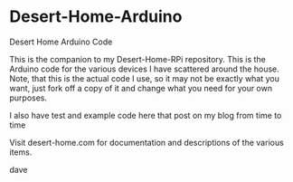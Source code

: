 # Desert-Home-Arduino
Desert Home Arduino Code

This is the companion to my Desert-Home-RPi repository.  This is the Arduino code for the various devices I have
scattered around the house.  Note, that this is the actual code I use, so it may not be exactly what you want, just
fork off a copy of it and change what you need for your own purposes.

I also have test and example code here that post on my blog from time to time

Visit desert-home.com for documentation and descriptions of the various items.

dave
